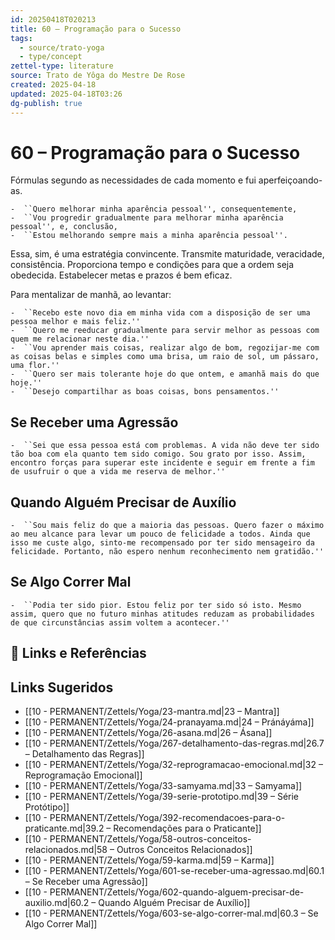 ```yaml
---
id: 20250418T020213
title: 60 – Programação para o Sucesso
tags:
  - source/trato-yoga
  - type/concept
zettel-type: literature
source: Trato de Yôga do Mestre De Rose
created: 2025-04-18
updated: 2025-04-18T03:26
dg-publish: true
---
```


# 60 – Programação para o Sucesso

Fórmulas segundo as necessidades de cada momento e fui aperfeiçoando-as.

    -  ``Quero melhorar minha aparência pessoal'', consequentemente,
    -  ``Vou progredir gradualmente para melhorar minha aparência pessoal'', e, conclusão,
    -  ``Estou melhorando sempre mais a minha aparência pessoal''.

Essa, sim, é uma estratégia convincente. Transmite maturidade, veracidade, consistência. Proporciona tempo e condições para que a ordem seja obedecida. Estabelecer metas e prazos é bem eficaz.

Para mentalizar de manhã, ao levantar:

    -  ``Recebo este novo dia em minha vida com a disposição de ser uma pessoa melhor e mais feliz.''
    -  ``Quero me reeducar gradualmente para servir melhor as pessoas com quem me relacionar neste dia.''
    -  ``Vou aprender mais coisas, realizar algo de bom, regozijar-me com as coisas belas e simples como uma brisa, um raio de sol, um pássaro, uma flor.''
    -  ``Quero ser mais tolerante hoje do que ontem, e amanhã mais do que hoje.''
    -  ``Desejo compartilhar as boas coisas, bons pensamentos.''

## Se Receber uma Agressão

    -  ``Sei que essa pessoa está com problemas. A vida não deve ter sido tão boa com ela quanto tem sido comigo. Sou grato por isso. Assim, encontro forças para superar este incidente e seguir em frente a fim de usufruir o que a vida me reserva de melhor.''

## Quando Alguém Precisar de Auxílio

    -  ``Sou mais feliz do que a maioria das pessoas. Quero fazer o máximo ao meu alcance para levar um pouco de felicidade a todos. Ainda que isso me custe algo, sinto-me recompensado por ter sido mensageiro da felicidade. Portanto, não espero nenhum reconhecimento nem gratidão.''

## Se Algo Correr Mal

    -  ``Podia ter sido pior. Estou feliz por ter sido só isto. Mesmo assim, quero que no futuro minhas atitudes reduzam as probabilidades de que circunstâncias assim voltem a acontecer.''

## 🔗 Links e Referências

## Links Sugeridos

- [[10 - PERMANENT/Zettels/Yoga/23-mantra.md\|23 – Mantra]]
- [[10 - PERMANENT/Zettels/Yoga/24-pranayama.md\|24 – Pránáyáma]]
- [[10 - PERMANENT/Zettels/Yoga/26-asana.md\|26 – Ásana]]
- [[10 - PERMANENT/Zettels/Yoga/267-detalhamento-das-regras.md\|26.7 – Detalhamento das Regras]]
- [[10 - PERMANENT/Zettels/Yoga/32-reprogramacao-emocional.md\|32 – Reprogramação Emocional]]
- [[10 - PERMANENT/Zettels/Yoga/33-samyama.md\|33 – Samyama]]
- [[10 - PERMANENT/Zettels/Yoga/39-serie-prototipo.md\|39 – Série Protótipo]]
- [[10 - PERMANENT/Zettels/Yoga/392-recomendacoes-para-o-praticante.md\|39.2 – Recomendações para o Praticante]]
- [[10 - PERMANENT/Zettels/Yoga/58-outros-conceitos-relacionados.md\|58 – Outros Conceitos Relacionados]]
- [[10 - PERMANENT/Zettels/Yoga/59-karma.md\|59 – Karma]]
- [[10 - PERMANENT/Zettels/Yoga/601-se-receber-uma-agressao.md\|60.1 – Se Receber uma Agressão]]
- [[10 - PERMANENT/Zettels/Yoga/602-quando-alguem-precisar-de-auxilio.md\|60.2 – Quando Alguém Precisar de Auxílio]]
- [[10 - PERMANENT/Zettels/Yoga/603-se-algo-correr-mal.md\|60.3 – Se Algo Correr Mal]]